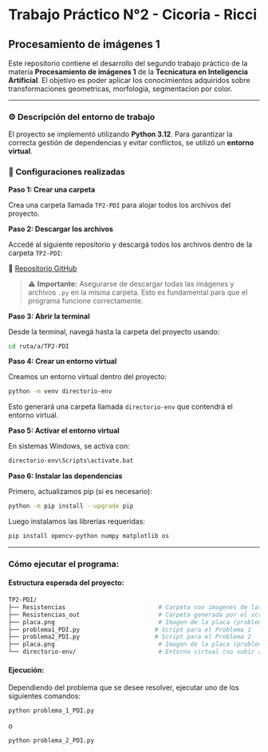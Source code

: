 # Trabajo Práctico N°2 - Cicoria - Ricci
## Procesamiento de imágenes 1
Este repositorio contiene el desarrollo del segundo trabajo práctico de la materia **Procesamiento de imágenes 1** de la **Tecnicatura en Inteligencia Artificial**. El objetivo es poder aplicar los conocimientos adquiridos sobre transformaciones geometricas, morfologia, segmentacion por color.

---
### ⚙️ Descripción del entorno de trabajo

El proyecto se implementó utilizando **Python 3.12**. Para garantizar la correcta gestión de dependencias y evitar conflictos, se utilizó un **entorno virtual**.

### 🔧 Configuraciones realizadas

**Paso 1: Crear una carpeta**

Crea una carpeta llamada `TP2-PDI` para alojar todos los archivos del proyecto.

**Paso 2: Descargar los archivos**

Accedé al siguiente repositorio y descargá todos los archivos dentro de la carpeta `TP2-PDI`:

🔗 [Repositorio GitHub](https://github.com/guillericci/TP2_PDI_CICORIA_RICCI)

> ⚠️ **Importante:** Asegurarse de descargar todas las imágenes y archivos `.py`  en la misma carpeta. Esto es fundamental para que el programa funcione correctamente.

**Paso 3: Abrir la terminal**

Desde la terminal, navegá hasta la carpeta del proyecto usando:

```bash
cd ruta/a/TP2-PDI
```

**Paso 4: Crear un entorno virtual**

Creamos un entorno virtual dentro del proyecto:
```bash
python -m venv directorio-env
```
Esto generará una carpeta llamada `directorio-env` que contendrá el entorno virtual.

**Paso 5: Activar el entorno virtual**

En sistemas Windows, se activa con:

```bash
directorio-env\Scripts\activate.bat
```

**Paso 6: Instalar las dependencias**

Primero, actualizamos pip (si es necesario):

```bash
python -m pip install --upgrade pip
```
Luego instalamos las librerías requeridas:

```bash
pip install opencv-python numpy matplotlib os
```
---
### Cómo ejecutar el programa: 

#### Estructura esperada del proyecto:

```bash
TP2-PDI/
├── Resistencias                          # Carpeta con imagenes de las resistencias del problema 2
├── Resistencias_out                      # Carpeta generada por el script del problema 2
├── placa.png                             # Imagen de la placa (problema 1)
├── problema1_PDI.py                     # Script para el Problema 1
├── problema2_PDI.py                     # Script para el Problema 2
├── placa.png                             # Imagen de la placa (problema 1)
└── directorio-env/                       # Entorno virtual (no subir a GitHub)
````

#### Ejecución:

Dependiendo del problema que se desee resolver, ejecutar uno de los siguientes comandos:
```bash
python problema_1_PDI.py
```
o
```bash
python problema_2_PDI.py
```

